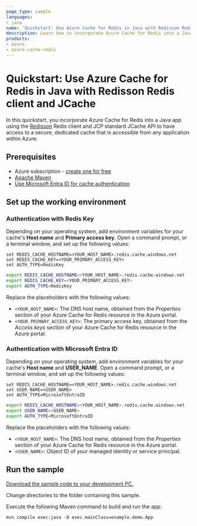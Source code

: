 ```yaml
---
page_type: sample
languages:
- java
name: 'Quickstart: Use Azure Cache for Redis in Java with Redisson Redis client and JCache'
description: Learn how to incorporate Azure Cache for Redis into a Java app using the Redisson Redis client and JCache.
products:
- azure
- azure-cache-redis
---
```

# Quickstart: Use Azure Cache for Redis in Java with Redisson Redis client and JCache

In this quickstart, you incorporate Azure Cache for Redis into a Java app using the [Redisson](https://redisson.org/) Redis client and JCP standard JCache API to have access to a secure, dedicated cache that is accessible from any application within Azure.

## Prerequisites

- Azure subscription - [create one for free](https://azure.microsoft.com/free/)
- [Apache Maven](https://maven.apache.org/download.cgi)
- [Use Microsoft Entra ID for cache authentication](https://learn.microsoft.com/azure/azure-cache-for-redis/cache-azure-active-directory-for-authentication)


## Set up the working environment

### Authentication with Redis Key

Depending on your operating system, add environment variables for your cache's **Host name** and **Primary access key**. Open a command prompt, or a terminal window, and set up the following values:

```CMD
set REDIS_CACHE_HOSTNAME=<YOUR_HOST_NAME>.redis.cache.windows.net
set REDIS_CACHE_KEY=<YOUR_PRIMARY_ACCESS_KEY>
set AUTH_TYPE=RedisKey
```

```bash
export REDIS_CACHE_HOSTNAME=<YOUR_HOST_NAME>.redis.cache.windows.net
export REDIS_CACHE_KEY=<YOUR_PRIMARY_ACCESS_KEY>
export AUTH_TYPE=RedisKey
```

Replace the placeholders with the following values:

- `<YOUR_HOST_NAME>`: The DNS host name, obtained from the *Properties* section of your Azure Cache for Redis resource in the Azure portal.
- `<YOUR_PRIMARY_ACCESS_KEY>`: The primary access key, obtained from the *Access keys* section of your Azure Cache for Redis resource in the Azure portal.

### Authentication with Microsoft Entra ID

Depending on your operating system, add environment variables for your cache's **Host name** and **USER_NAME**. Open a command prompt, or a terminal window, and set up the following values:

```CMD
set REDIS_CACHE_HOSTNAME=<YOUR_HOST_NAME>.redis.cache.windows.net
set USER_NAME=<USER_NAME>
set AUTH_TYPE=MicrosoftEntraID
```

```bash
export REDIS_CACHE_HOSTNAME=<YOUR_HOST_NAME>.redis.cache.windows.net
export USER_NAME=<USER_NAME>
export AUTH_TYPE=MicrosoftEntraID
```

Replace the placeholders with the following values:

- `<YOUR_HOST_NAME>`: The DNS host name, obtained from the *Properties* section of your Azure Cache for Redis resource in the Azure portal.
- `<USER_NAME>`: Object ID of your managed identity or service principal.


## Run the sample

[Download the sample code to your development PC.](/README.md#get-the-samples)

Change directories to the folder containing this sample.

Execute the following Maven command to build and run the app:

```CMD
mvn compile exec:java -D exec.mainClass=example.demo.App
```
